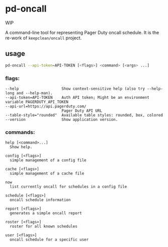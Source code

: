 # pd-oncall

WIP

A command-line tool for representing Pager Duty oncall schedule.
It is the re-work of `keepclean/oncall` project.

## usage
```sh
pd-oncall --api-token=API-TOKEN [<flags>] <command> [<args> ...]
```

### flags:
```
--help                   Show context-sensitive help (also try --help-long and --help-man).
--api-token=API-TOKEN    Auth API token; Might be an environment variable PAGERDUTY_API_TOKEN
--api-url=https://api.pagerduty.com/
                         Pager Duty API URL
--table-style="rounded"  Available table styles: rounded, box, colored
--version                Show application version.
```

### commands:
```
help [<command>...]
  Show help.

config [<flags>]
  simple management of a config file

cache [<flags>]
  simple management of a cache file

now
  list currently oncall for schedules in a config file

schedule [<flags>]
  oncall schedule information

report [<flags>]
  generates a simple oncall report

roster [<flags>]
  roster for all known schedules

user [<flags>]
  oncall schedule for a specific user
```
